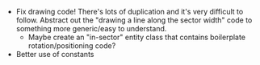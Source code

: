 * Fix drawing code! There's lots of duplication and it's very difficult to follow. Abstract out the "drawing a line along the sector width" code to something more generic/easy to understand.
  * Maybe create an "in-sector" entity class that contains boilerplate rotation/positioning code?
* Better use of constants
